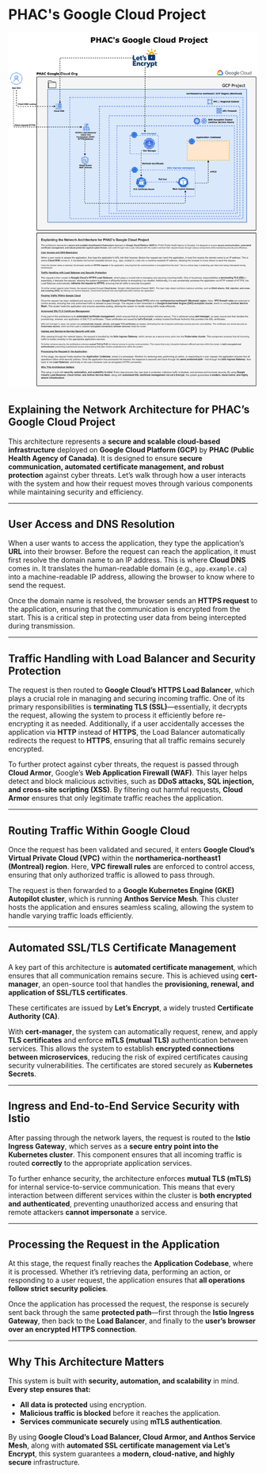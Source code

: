 # PHAC's Google Cloud Project

![PHAC's Google Cloud Architecture](GCP-Architecture.png)

## Explaining the Network Architecture for PHAC’s Google Cloud Project

This architecture represents a **secure and scalable cloud-based infrastructure** deployed on **Google Cloud Platform (GCP)** by **PHAC (Public Health Agency of Canada)**. It is designed to ensure **secure communication, automated certificate management, and robust protection** against cyber threats. Let’s walk through how a user interacts with the system and how their request moves through various components while maintaining security and efficiency.

---

## User Access and DNS Resolution

When a user wants to access the application, they type the application’s **URL** into their browser. Before the request can reach the application, it must first resolve the domain name to an IP address. This is where **Cloud DNS** comes in. It translates the human-readable domain (e.g., `app.example.ca`) into a machine-readable IP address, allowing the browser to know where to send the request.

Once the domain name is resolved, the browser sends an **HTTPS request** to the application, ensuring that the communication is encrypted from the start. This is a critical step in protecting user data from being intercepted during transmission.

---

## Traffic Handling with Load Balancer and Security Protection

The request is then routed to **Google Cloud’s HTTPS Load Balancer**, which plays a crucial role in managing and securing incoming traffic. One of its primary responsibilities is **terminating TLS (SSL)**—essentially, it decrypts the request, allowing the system to process it efficiently before re-encrypting it as needed. Additionally, if a user accidentally accesses the application via **HTTP** instead of **HTTPS**, the Load Balancer automatically redirects the request to **HTTPS**, ensuring that all traffic remains securely encrypted.

To further protect against cyber threats, the request is passed through **Cloud Armor**, Google’s **Web Application Firewall (WAF)**. This layer helps detect and block malicious activities, such as **DDoS attacks, SQL injection, and cross-site scripting (XSS)**. By filtering out harmful requests, **Cloud Armor** ensures that only legitimate traffic reaches the application.

---

## Routing Traffic Within Google Cloud

Once the request has been validated and secured, it enters **Google Cloud’s Virtual Private Cloud (VPC)** within the **northamerica-northeast1 (Montreal) region**. Here, **VPC firewall rules** are enforced to control access, ensuring that only authorized traffic is allowed to pass through.

The request is then forwarded to a **Google Kubernetes Engine (GKE) Autopilot cluster**, which is running **Anthos Service Mesh**. This cluster hosts the application and ensures seamless scaling, allowing the system to handle varying traffic loads efficiently.

---

## Automated SSL/TLS Certificate Management

A key part of this architecture is **automated certificate management**, which ensures that all communication remains secure. This is achieved using **cert-manager**, an open-source tool that handles the **provisioning, renewal, and application of SSL/TLS certificates**.

These certificates are issued by **Let’s Encrypt**, a widely trusted **Certificate Authority (CA)**.

With **cert-manager**, the system can automatically request, renew, and apply **TLS certificates** and enforce **mTLS (mutual TLS)** authentication between services. This allows the system to establish **encrypted connections between microservices**, reducing the risk of expired certificates causing security vulnerabilities. The certificates are stored securely as **Kubernetes Secrets**.

---

## Ingress and End-to-End Service Security with Istio

After passing through the network layers, the request is routed to the **Istio Ingress Gateway**, which serves as a **secure entry point into the Kubernetes cluster**. This component ensures that all incoming traffic is routed **correctly** to the appropriate application services.

To further enhance security, the architecture enforces **mutual TLS (mTLS)** for internal service-to-service communication. This means that every interaction between different services within the cluster is **both encrypted and authenticated**, preventing unauthorized access and ensuring that remote attackers **cannot impersonate** a service.

---

## Processing the Request in the Application

At this stage, the request finally reaches the **Application Codebase**, where it is processed. Whether it’s retrieving data, performing an action, or responding to a user request, the application ensures that **all operations follow strict security policies**.

Once the application has processed the request, the response is securely sent back through the same **protected path**—first through the **Istio Ingress Gateway**, then back to the **Load Balancer**, and finally to the **user’s browser over an encrypted HTTPS connection**.

---

## Why This Architecture Matters

This system is built with **security, automation, and scalability** in mind. **Every step ensures that:**

- **All data is protected** using encryption.
- **Malicious traffic is blocked** before it reaches the application.
- **Services communicate securely** using **mTLS authentication**.

By using **Google Cloud’s Load Balancer, Cloud Armor, and Anthos Service Mesh**, along with **automated SSL certificate management via Let’s Encrypt**, this system guarantees a **modern, cloud-native, and highly secure** infrastructure.
